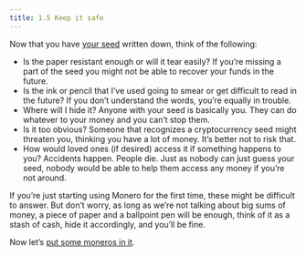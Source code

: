```yaml
---
title: 1.5 Keep it safe
---
```

Now that you have [your seed](1.04_the_seed.md) written down, think of the following:

- Is the paper resistant enough or will it tear easily? If you’re missing a part of the seed you might not be able to recover your funds in the future.
- Is the ink or pencil that I’ve used going to smear or get difficult to read in the future? If you don’t understand the words, you’re equally in trouble.
- Where will I hide it? Anyone with your seed is basically you. They can do whatever to your money and you can’t stop them.
- Is it too obvious? Someone that recognizes a cryptocurrency seed might threaten you, thinking you have a lot of money. It’s better not to risk that.
- How would loved ones (if desired) access it if something happens to you? Accidents happen. People die. Just as nobody can just guess your seed, nobody would be able to help them access any money if you’re not around.

If you’re just starting using Monero for the first time, these might be difficult to answer. But don’t worry, as long as we’re not talking about big sums of money, a piece of paper and a ballpoint pen will be enough, think of it as a stash of cash, hide it accordingly, and you’ll be fine.

Now let’s [put some moneros in it](1.06_getting_monero.md).
